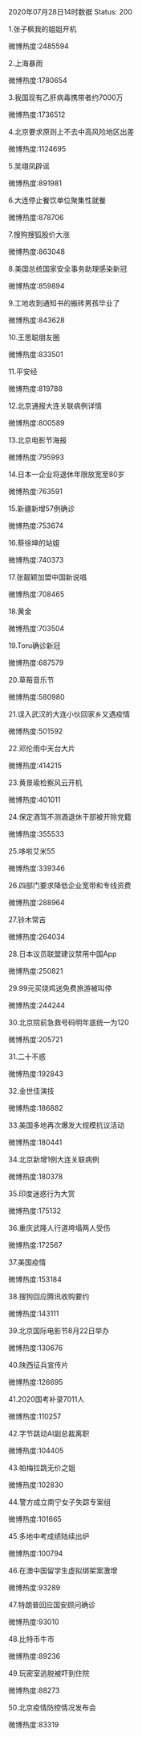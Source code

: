 2020年07月28日14时数据
Status: 200

1.张子枫我的姐姐开机

微博热度:2485594

2.上海暴雨

微博热度:1780654

3.我国现有乙肝病毒携带者约7000万

微博热度:1736512

4.北京要求原则上不去中高风险地区出差

微博热度:1124695

5.吴翊凤辟谣

微博热度:891981

6.大连停止餐饮单位聚集性就餐

微博热度:878706

7.搜狗搜狐股价大涨

微博热度:863048

8.美国总统国家安全事务助理感染新冠

微博热度:859894

9.工地收到通知书的搬砖男孩毕业了

微博热度:843628

10.王思聪朋友圈

微博热度:833501

11.平安经

微博热度:819788

12.北京通报大连关联病例详情

微博热度:800589

13.北京电影节海报

微博热度:795993

14.日本一企业将退休年限放宽至80岁

微博热度:763591

15.新疆新增57例确诊

微博热度:753674

16.蔡徐坤的站姐

微博热度:740373

17.张靓颖加盟中国新说唱

微博热度:708465

18.黄金

微博热度:703504

19.Toru确诊新冠

微博热度:687579

20.草莓音乐节

微博热度:580980

21.误入武汉的大连小伙回家乡又遇疫情

微博热度:501592

22.邓伦雨中天台大片

微博热度:414215

23.黄景瑜检察风云开机

微博热度:401011

24.保定酒驾不测酒退休干部被开除党籍

微博热度:355533

25.哆啦艾米55

微博热度:339346

26.四部门要求降低企业宽带和专线资费

微博热度:288964

27.铃木常吉

微博热度:264034

28.日本议员联盟建议禁用中国App

微博热度:250821

29.99元买烧鸡送免费旅游被叫停

微博热度:244244

30.北京院前急救号码明年底统一为120

微博热度:205721

31.二十不惑

微博热度:192843

32.金世佳演技

微博热度:186882

33.美国多地再次爆发大规模抗议活动

微博热度:180441

34.北京新增1例大连关联病例

微博热度:180378

35.印度迷惑行为大赏

微博热度:175132

36.重庆武隆人行道垮塌两人受伤

微博热度:172567

37.美国疫情

微博热度:153184

38.搜狗回应腾讯收购要约

微博热度:143111

39.北京国际电影节8月22日举办

微博热度:130676

40.陕西征兵宣传片

微博热度:126695

41.2020国考补录7011人

微博热度:110257

42.字节跳动AI副总裁离职

微博热度:104405

43.帕梅拉跳无价之姐

微博热度:102830

44.警方成立南宁女子失踪专案组

微博热度:101665

45.多地中考成绩陆续出炉

微博热度:100794

46.在澳中国留学生虚拟绑架案激增

微博热度:93289

47.特朗普回应国安顾问确诊

微博热度:93010

48.比特币牛市

微博热度:89236

49.玩密室逃脱被吓到住院

微博热度:88273

50.北京疫情防控情况发布会

微博热度:83319

